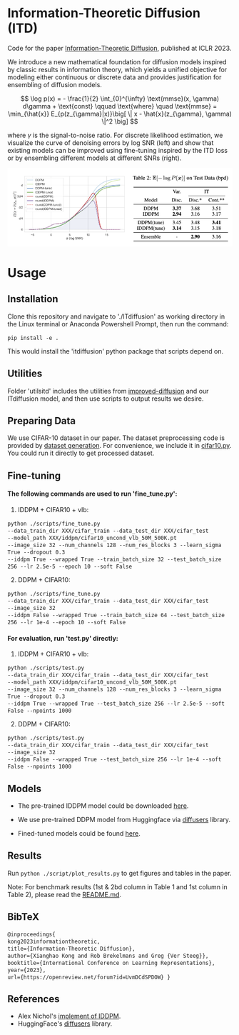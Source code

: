 # Information-Theoretic Diffusion (ITD)

Code for the paper [Information-Theoretic Diffusion](https://openreview.net/forum?id=UvmDCdSPDOW), published at ICLR 2023.

We introduce a new mathematical foundation for diffusion models inspired by classic results in information theory, which yields a unified objective for modeling either continuous or discrete data and provides justification for ensembling of diffusion models.

$$ \log p(x) = - \frac{1}{2} \int_{0}^{\infty} \text{mmse}(x, \gamma) d\gamma + \text{const} \qquad \text{where} \quad \text{mmse} = \min_{\hat{x}} E_{p(z_{\gamma}|x)}\big[ \| x - \hat{x}(z_{\gamma}, \gamma) \|^2 \big] $$

where $\gamma$ is the signal-to-noise ratio.   For discrete likelihood estimation, we visualize the curve of denoising errors by log SNR (left) and show that existing models can be improved using fine-tuning inspired by the ITD loss or by ensembling different models at different SNRs (right).

![Discrete Results](/results/figs/discrete_fig_table.png)
 
<!-- Initial commit for improved and generalized applications of diffusion models based on an information-theoretic formulation.  -->


# Usage
## Installation
Clone this repository and navigate to './ITdiffusion' as working directory in the Linux terminal or Anaconda Powershell Prompt, then run the command:

```
pip install -e .
```

This would install the 'itdiffusion' python package that scripts depend on. 

## Utilities
Folder 'utilsitd' includes the utilities from [improved-diffusion](https://github.com/openai/improved-diffusion) and our ITdiffusion model, and then use scripts to output results we desire. 

## Preparing Data
We use CIFAR-10 dataset in our paper. The dataset preprocessing code is provided by [dataset generation](https://github.com/openai/improved-diffusion/tree/main/datasets).
For convenience, we include it in [cifar10.py](https://github.com/kxh001/ITdiffusion/blob/main/datasets/cifar10.py). You could run it directly to get processed dataset.

## Fine-tuning
#### The following commands are used to run 'fine_tune.py':
1. IDDPM + CIFAR10 + vlb:
```
python ./scripts/fine_tune.py 
--data_train_dir XXX/cifar_train --data_test_dir XXX/cifar_test
--model_path XXX/iddpm/cifar10_uncond_vlb_50M_500K.pt 
--image_size 32 --num_channels 128 --num_res_blocks 3 --learn_sigma True --dropout 0.3 
--iddpm True --wrapped True --train_batch_size 32 --test_batch_size 256 --lr 2.5e-5 --epoch 10 --soft False 
```
2. DDPM + CIFAR10:
```
python ./scripts/fine_tune.py 
--data_train_dir XXX/cifar_train --data_test_dir XXX/cifar_test
--image_size 32
--iddpm False --wrapped True --train_batch_size 64 --test_batch_size 256 --lr 1e-4 --epoch 10 --soft False
```

#### For evaluation, run 'test.py' directly:
1. IDDPM + CIFAR10 + vlb:
```
python ./scripts/test.py 
--data_train_dir XXX/cifar_train --data_test_dir XXX/cifar_test
--model_path XXX/iddpm/cifar10_uncond_vlb_50M_500K.pt 
--image_size 32 --num_channels 128 --num_res_blocks 3 --learn_sigma True --dropout 0.3 
--iddpm True --wrapped True --test_batch_size 256 --lr 2.5e-5 --soft False --npoints 1000
```
2. DDPM + CIFAR10:
```
python ./scripts/test.py 
--data_train_dir XXX/cifar_train --data_test_dir XXX/cifar_test
--image_size 32
--iddpm False --wrapped True --test_batch_size 256 --lr 1e-4 --soft False --npoints 1000
```

## Models
- The pre-trained IDDPM model could be downloaded [here](https://openaipublic.blob.core.windows.net/diffusion/march-2021/cifar10_uncond_vlb_50M_500K.pt).

- We use pre-trained DDPM model from Huggingface via [diffusers](https://github.com/huggingface/diffusers) library.

- Fined-tuned models could be found [here](https://github.com/kxh001/ITdiffusion/tree/main/checkpoints).


## Results
Run ```python ./script/plot_results.py``` to get figures and tables in the paper.

[//]: # (To make it clearer, we summarized methods used in our experiments in the following table:)

[//]: # ()
[//]: # ()
[//]: # (|                       | Continuous NLL &#40;$ \mathbb E[-\log p&#40;\bm x&#41;] $&#41;                                                                                    | Discrete NLL &#40;$ \mathbb E[-\log P&#40;\bm x&#41;] $&#41;         |)

[//]: # ()
[//]: # (|-----------------------|-----------------------------------------------------------------------------------------------------------------------------------|------------------------------------------------------|)

[//]: # ()
[//]: # (| Discrete Estimator    | - assume uniform density in each bin <br/> - interpret the last denosing step as providing a Gaussian distribution over $ \bm x $ | -                                                    |)

[//]: # ()
[//]: # (| Continuous Estimator  | -                                                                                                                                 | - uniform dequantization <br/> - soft discretization |)


Note: For benchmark results (1st & 2bd column in Table 1 and 1st column in Table 2), please read the [README.md](https://github.com/kxh001/ITdiffusion/blob/main/benchmark/improved-diffusion/README.md).

## BibTeX
```
@inproceedings{
kong2023informationtheoretic,
title={Information-Theoretic Diffusion},
author={Xianghao Kong and Rob Brekelmans and Greg {Ver Steeg}},
booktitle={International Conference on Learning Representations},
year={2023},
url={https://openreview.net/forum?id=UvmDCdSPDOW} }
```

## References
- Alex Nichol's [implement of IDDPM](https://github.com/openai/improved-diffusion).
- HuggingFace's [diffusers](https://github.com/huggingface/diffusers) library.

